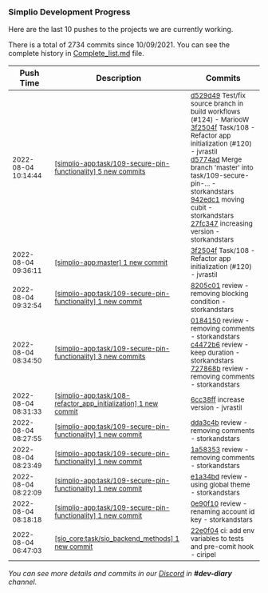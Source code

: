 
### Simplio Development Progress

Here are the last 10 pushes to the projects we are currently working.

There is a total of 2734 commits since 10/09/2021. You can see the complete history in
 [Complete_list.md](Complete_list.md) file.

| Push Time | Description | Commits |
| --- | --- | --- |
| <sub>2022-08-04 10:14:44</sub> | <sub>[[simplio-app:task/109\-secure\-pin\-functionality] 5 new commits](https://github.com/SimplioOfficial/simplio-app/compare/8205c01949c6...27fc3471515a)</sub> | <sub>[d529d49](https://github.com/SimplioOfficial/simplio-app/commit/d529d4983908adcad411c4ead03189c7b378d794) Test/fix source branch in build workflows (#124) - MariooW<br>[3f2504f](https://github.com/SimplioOfficial/simplio-app/commit/3f2504fb6f805c747ceb88df501dbadce283e6c6) Task/108 - Refactor app initialization (#120) - jvrastil<br>[d5774ad](https://github.com/SimplioOfficial/simplio-app/commit/d5774adbaaa5824bdb337c5aa2116e059be8fd78) Merge branch 'master' into task/109-secure-pin-... - storkandstars<br>[942edc1](https://github.com/SimplioOfficial/simplio-app/commit/942edc1ed6267bb0207fc8788bef24c4f549acad) moving cubit - storkandstars<br>[27fc347](https://github.com/SimplioOfficial/simplio-app/commit/27fc3471515a10cea0b99c05903728e1318b1f5d) increasing version - storkandstars</sub> |
| <sub>2022-08-04 09:36:11</sub> | <sub>[[simplio-app:master] 1 new commit](https://github.com/SimplioOfficial/simplio-app/commit/3f2504fb6f805c747ceb88df501dbadce283e6c6)</sub> | <sub>[3f2504f](https://github.com/SimplioOfficial/simplio-app/commit/3f2504fb6f805c747ceb88df501dbadce283e6c6) Task/108 - Refactor app initialization (#120) - jvrastil</sub> |
| <sub>2022-08-04 09:32:54</sub> | <sub>[[simplio-app:task/109\-secure\-pin\-functionality] 1 new commit](https://github.com/SimplioOfficial/simplio-app/commit/8205c01949c60c698d7329d47e782b51fea33a14)</sub> | <sub>[8205c01](https://github.com/SimplioOfficial/simplio-app/commit/8205c01949c60c698d7329d47e782b51fea33a14) review - removing blocking condition - storkandstars</sub> |
| <sub>2022-08-04 08:34:50</sub> | <sub>[[simplio-app:task/109\-secure\-pin\-functionality] 3 new commits](https://github.com/SimplioOfficial/simplio-app/compare/dda3c4b3e16a...727868b4ec65)</sub> | <sub>[0184150](https://github.com/SimplioOfficial/simplio-app/commit/0184150dd77b0f935a5f4b8273fe7524d2e22a44) review - removing comments - storkandstars<br>[c4472b6](https://github.com/SimplioOfficial/simplio-app/commit/c4472b6e36c52ecdb4a67fb422794ad1739cdae5) review - keep duration - storkandstars<br>[727868b](https://github.com/SimplioOfficial/simplio-app/commit/727868b4ec65ca09a4a718305f82d7a0f7413628) review - removing comments - storkandstars</sub> |
| <sub>2022-08-04 08:31:33</sub> | <sub>[[simplio-app:task/108\-refactor\_app\_initialization] 1 new commit](https://github.com/SimplioOfficial/simplio-app/commit/6cc38ffd9af28564541f839c0358e110ffea926c)</sub> | <sub>[6cc38ff](https://github.com/SimplioOfficial/simplio-app/commit/6cc38ffd9af28564541f839c0358e110ffea926c) increase version - jvrastil</sub> |
| <sub>2022-08-04 08:27:55</sub> | <sub>[[simplio-app:task/109\-secure\-pin\-functionality] 1 new commit](https://github.com/SimplioOfficial/simplio-app/commit/dda3c4b3e16a38b9dbf694a7d4ff437629066d9d)</sub> | <sub>[dda3c4b](https://github.com/SimplioOfficial/simplio-app/commit/dda3c4b3e16a38b9dbf694a7d4ff437629066d9d) review - removing comments - storkandstars</sub> |
| <sub>2022-08-04 08:23:49</sub> | <sub>[[simplio-app:task/109\-secure\-pin\-functionality] 1 new commit](https://github.com/SimplioOfficial/simplio-app/commit/1a58353109d756b42fd57a71835178b080249dfb)</sub> | <sub>[1a58353](https://github.com/SimplioOfficial/simplio-app/commit/1a58353109d756b42fd57a71835178b080249dfb) review - removing comments - storkandstars</sub> |
| <sub>2022-08-04 08:22:09</sub> | <sub>[[simplio-app:task/109\-secure\-pin\-functionality] 1 new commit](https://github.com/SimplioOfficial/simplio-app/commit/e1a34bd3319fe73819cdeb9a1ff9469d62e21d73)</sub> | <sub>[e1a34bd](https://github.com/SimplioOfficial/simplio-app/commit/e1a34bd3319fe73819cdeb9a1ff9469d62e21d73) review - using global theme - storkandstars</sub> |
| <sub>2022-08-04 08:18:18</sub> | <sub>[[simplio-app:task/109\-secure\-pin\-functionality] 1 new commit](https://github.com/SimplioOfficial/simplio-app/commit/0e90f10443baaf60297e7746d8f4a026f8146fa4)</sub> | <sub>[0e90f10](https://github.com/SimplioOfficial/simplio-app/commit/0e90f10443baaf60297e7746d8f4a026f8146fa4) review - renaming account id key - storkandstars</sub> |
| <sub>2022-08-04 06:47:03</sub> | <sub>[[sio_core:task/sio\_backend\_methods] 1 new commit](https://github.com/SimplioOfficial/sio_core/commit/22e0f0461d1b70a02668dc47a0f3055001b2dd24)</sub> | <sub>[22e0f04](https://github.com/SimplioOfficial/sio_core/commit/22e0f0461d1b70a02668dc47a0f3055001b2dd24) ci: add env variables to tests and pre-comit hook - ciripel</sub> |

_You can see more details and commits in our [Discord](https://discord.gg/aKhjuwZmdP) in **#dev-diary** channel._
